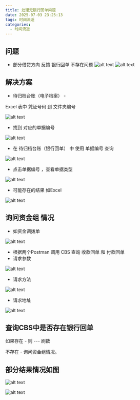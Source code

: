 ```yaml
---
title: 处理无银行回单问题
date: 2025-07-03 23:25:13
tags: 时间流逝
categories:
  - 时间流逝
---
```

## 问题 
* 部分借贷方向 反馈 银行回单 不存在问题 
![alt text](https:\\cdn.jsdelivr.net\gh\qingyun201908\qingyun201908.github.io@images\images\处理无银行回单问题\image-6.png)
![alt text](https:\\cdn.jsdelivr.net\gh\qingyun201908\qingyun201908.github.io@images\images\处理无银行回单问题\image-7.png)
## 解决方案
* 待归档台账（电子档案） - 

Excel 表中 凭证号码 到 文件夹编号

![alt text](https:\\cdn.jsdelivr.net\gh\qingyun201908\qingyun201908.github.io@images\images\处理无银行回单问题\image-9.png)

* 找到 对应的单据编号

![alt text](https:\\cdn.jsdelivr.net\gh\qingyun201908\qingyun201908.github.io@images\images\处理无银行回单问题\image-10.png)


* 在 待归档台账（银行回单） 中 使用 单据编号 查询

![alt text](https:\\cdn.jsdelivr.net\gh\qingyun201908\qingyun201908.github.io@images\images\处理无银行回单问题\image-11.png)

* 点击单据编号 ，查看单据类型

![alt text](https:\\cdn.jsdelivr.net\gh\qingyun201908\qingyun201908.github.io@images\images\处理无银行回单问题\image-12.png)
* 可能存在的结果 如Excel

![alt text](https:\\cdn.jsdelivr.net\gh\qingyun201908\qingyun201908.github.io@images\images\处理无银行回单问题\企业微信截图_17514436945685.png)


## 询问资金组 情况
* 如资金调拨单 

![alt text](https:\\cdn.jsdelivr.net\gh\qingyun201908\qingyun201908.github.io@images\images\处理无银行回单问题\image-13.png)


* 根据两个Postman 调用 CBS 查询 收款回单 和 付款回单
* 请求参数

![alt text](https:\\cdn.jsdelivr.net\gh\qingyun201908\qingyun201908.github.io@images\images\处理无银行回单问题\image-17.png)
* 请求方法

![alt text](https:\\cdn.jsdelivr.net\gh\qingyun201908\qingyun201908.github.io@images\images\处理无银行回单问题\image-16.png)
* 请求地址

![alt text](https:\\cdn.jsdelivr.net\gh\qingyun201908\qingyun201908.github.io@images\images\处理无银行回单问题\image-18.png)


## 查询CBS中是否存在银行回单 

如果存在   - 则  --- 刷数

不存在 - 询问资金组情况。

## 部分结果情况如图

![alt text](https:\\cdn.jsdelivr.net\gh\qingyun201908\qingyun201908.github.io@images\images\处理无银行回单问题\image-14.png)

![alt text](https:\\cdn.jsdelivr.net\gh\qingyun201908\qingyun201908.github.io@images\images\处理无银行回单问题\image-15.png)